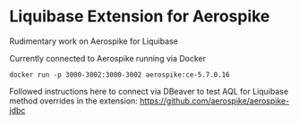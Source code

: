 # Liquibase Extension for Aerospike

Rudimentary work on Aerospike for Liquibase

Currently connected to Aerospike running via Docker

`docker run -p 3000-3002:3000-3002 aerospike:ce-5.7.0.16`

Followed instructions here to connect via DBeaver to test AQL for Liquibase method overrides in the extension: https://github.com/aerospike/aerospike-jdbc